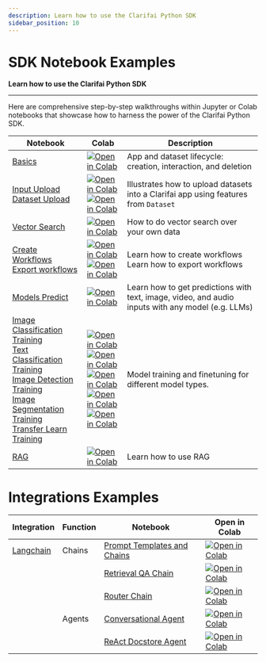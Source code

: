 ```yaml
---
description: Learn how to use the Clarifai Python SDK
sidebar_position: 10
---
```


#  SDK Notebook Examples

**Learn how to use the Clarifai Python SDK**
<hr />

Here are comprehensive step-by-step walkthroughs within Jupyter or Colab notebooks that showcase how to harness the power of the Clarifai Python SDK.

|Notebook              | Colab  |Description                |
|----------------------|--|---------------------------|
| [Basics](https://github.com/Clarifai/examples/blob/main/basics/basics.ipynb) | [![Open in Colab](https://colab.research.google.com/assets/colab-badge.svg)](https://colab.research.google.com/github/Clarifai/examples/blob/main/basics/basics.ipynb) | App and dataset lifecycle: creation, interaction, and deletion    |
| [Input Upload](https://github.com/Clarifai/examples/blob/main/datasets/upload/input_upload.ipynb)<br />[Dataset Upload](https://github.com/Clarifai/examples/blob/main/datasets/upload/dataset_upload.ipynb) | [![Open in Colab](https://colab.research.google.com/assets/colab-badge.svg)](https://colab.research.google.com/github/Clarifai/examples/blob/main/datasets/upload/input_upload.ipynb)<br />[![Open in Colab](https://colab.research.google.com/assets/colab-badge.svg)](https://colab.research.google.com/github/Clarifai/examples/blob/main/datasets/upload/dataset_upload.ipynb) | Illustrates how to upload datasets into a Clarifai app using features from `Dataset`   |
| [Vector Search](https://github.com/Clarifai/examples/blob/main/search/cross_modal_search.ipynb) | [![Open in Colab](https://colab.research.google.com/assets/colab-badge.svg)](https://colab.research.google.com/github/Clarifai/examples/blob/main/search/cross_modal_search.ipynb) | How to do vector search over your own data |
| [Create Workflows](https://github.com/Clarifai/examples/blob/main/workflows/create_workflow.ipynb) <br />[Export workflows](https://github.com/Clarifai/examples/blob/main/workflows/export_workflow.ipynb) | [![Open in Colab](https://colab.research.google.com/assets/colab-badge.svg)](https://colab.research.google.com/github/Clarifai/examples/blob/main/workflows/create_workflow.ipynb)<br />[![Open in Colab](https://colab.research.google.com/assets/colab-badge.svg)](https://colab.research.google.com/github/Clarifai/examples/blob/main/workflows/export_workflow.ipynb) | Learn how to create workflows <br /> Learn how to export workflows    |
| [Models Predict](https://github.com/Clarifai/examples/blob/main/models/model_predict.ipynb) | [![Open in Colab](https://colab.research.google.com/assets/colab-badge.svg)](https://colab.research.google.com/github/Clarifai/examples/blob/main/models/model_predict.ipynb) | Learn how to get predictions with text, image, video, and audio inputs with any model (e.g. LLMs) |
| [Image Classification Training](https://github.com/Clarifai/examples/blob/main/models/model_train/image-classification_training.ipynb) <br /> [Text Classification Training](https://github.com/Clarifai/examples/blob/main/models/model_train/text-classification_training.ipynb)<br /> [Image Detection Training](https://github.com/Clarifai/examples/blob/main/models/model_train/image-detection_training.ipynb) <br /> [Image Segmentation Training](https://github.com/Clarifai/examples/blob/main/models/model_train/image-segmentation_training.ipynb) <br /> [Transfer Learn Training](https://github.com/Clarifai/examples/blob/main/models/model_train/transfer-learn.ipynb) | [![Open in Colab](https://colab.research.google.com/assets/colab-badge.svg)](https://colab.research.google.com/github/Clarifai/examples/blob/main/models/model_train/image-classification_training.ipynb) <br />[![Open in Colab](https://colab.research.google.com/assets/colab-badge.svg)](https://colab.research.google.com/github/Clarifai/examples/blob/main/models/model_train/text-classification_training.ipynb) <br /> [![Open in Colab](https://colab.research.google.com/assets/colab-badge.svg)](https://colab.research.google.com/github/Clarifai/examples/blob/main/models/model_train/image-detection_training.ipynb) <br /> [![Open in Colab](https://colab.research.google.com/assets/colab-badge.svg)](https://colab.research.google.com/github/Clarifai/examples/blob/main/models/model_train/image-segmentation_training.ipynb) <br /> [![Open in Colab](https://colab.research.google.com/assets/colab-badge.svg)](https://colab.research.google.com/github/Clarifai/examples/blob/main/models/model_train/transfer-learn.ipynb) | Model training and finetuning for different model types. |
|[RAG](https://github.com/Clarifai/examples/blob/main/RAG/RAG.ipynb)|[![Open in Colab](https://colab.research.google.com/assets/colab-badge.svg)](https://colab.research.google.com/github/Clarifai/examples/blob/main/RAG/RAG.ipynb) | Learn how to use RAG |


#  Integrations Examples
| Integration | Function    | Notebook    | Open in Colab |
| ----------- | ----------- | ----------- | -----------   |
| [Langchain](https://python.langchain.com/docs/get_started/introduction)   | Chains      | [Prompt Templates and Chains](https://github.com/Clarifai/examples/blob/main/Integrations/Langchain/Chains/Prompt-templates_and_chains.ipynb) | [![Open in Colab](https://colab.research.google.com/assets/colab-badge.svg)](https://colab.research.google.com/github/Clarifai/examples/blob/main/Integrations/Langchain/Chains/Prompt-templates_and_chains.ipynb) |
|             |             | [Retrieval QA Chain](https://github.com/Clarifai/examples/blob/main/Integrations/Langchain/Chains/Retrieval_QA_chain_with_Clarifai_Vectorstore.ipynb) | [![Open in Colab](https://colab.research.google.com/assets/colab-badge.svg)](https://colab.research.google.com/github/Clarifai/examples/blob/main/Integrations/Langchain/Chains/Retrieval_QA_chain_with_Clarifai_Vectorstore.ipynb) |
|             |             | [Router Chain](https://github.com/Clarifai/examples/blob/main/Integrations/Langchain/Chains/Router_chain_examples_with_Clarifai_SDK.ipynb) | [![Open in Colab](https://colab.research.google.com/assets/colab-badge.svg)](https://colab.research.google.com/github/Clarifai/examples/blob/main/Integrations/Langchain/Chains/Router_chain_examples_with_Clarifai_SDK.ipynb) |
|             | Agents       | [Conversational Agent](https://github.com/Clarifai/examples/blob/main/Integrations/Langchain/Agents/Retrieval_QA_with_Conversation_memory.ipynb) | [![Open in Colab](https://colab.research.google.com/assets/colab-badge.svg)](https://colab.research.google.com/github/Clarifai/examples/blob/main/Integrations/Langchain/Agents/Retrieval_QA_with_Conversation_memory.ipynb) |
|             |             | [ReAct Docstore Agent](https://github.com/Clarifai/examples/blob/main/Integrations/Langchain/Agents/Doc-retrieve_using_Langchain-ReAct_Agent.ipynb) | [![Open in Colab](https://colab.research.google.com/assets/colab-badge.svg)](https://colab.research.google.com/github/Clarifai/examples/blob/main/Integrations/Langchain/Agents/Doc-retrieve_using_Langchain-ReAct_Agent.ipynb) |
